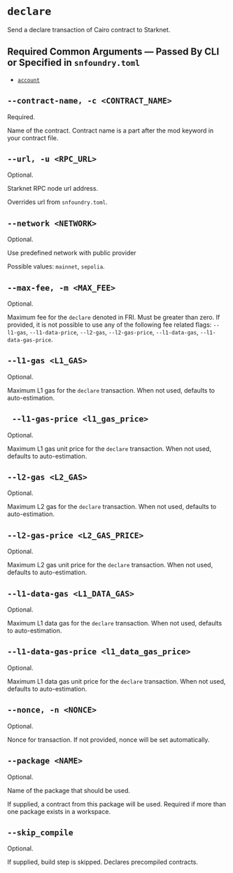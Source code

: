 # `declare`
Send a declare transaction of Cairo contract to Starknet.

## Required Common Arguments — Passed By CLI or Specified in `snfoundry.toml`

* [`account`](./common.md#--account--a-account_name)

## `--contract-name, -c <CONTRACT_NAME>`
Required.

Name of the contract. Contract name is a part after the mod keyword in your contract file.

## `--url, -u <RPC_URL>`
Optional.

Starknet RPC node url address.

Overrides url from `snfoundry.toml`.

## `--network <NETWORK>`
Optional.

Use predefined network with public provider

Possible values: `mainnet`, `sepolia`.

## `--max-fee, -m <MAX_FEE>`
Optional.

Maximum fee for the `declare` denoted in FRI. Must be greater than zero. If provided, it is not possible to use any of the following fee related flags: `--l1-gas`, `--l1-data-price`, `--l2-gas`, `--l2-gas-price`, `--l1-data-gas`, `--l1-data-gas-price`.

## `--l1-gas <L1_GAS>`
Optional.

Maximum L1 gas for the `declare` transaction. When not used, defaults to auto-estimation.

## ` --l1-gas-price <l1_gas_price>`
Optional.

Maximum L1 gas unit price for the `declare` transaction. When not used, defaults to auto-estimation.

## `--l2-gas <L2_GAS>`
Optional.

Maximum L2 gas for the `declare` transaction. When not used, defaults to auto-estimation.

## `--l2-gas-price <L2_GAS_PRICE>`
Optional.

Maximum L2 gas unit price for the `declare` transaction. When not used, defaults to auto-estimation.

## `--l1-data-gas <L1_DATA_GAS>`
Optional.

Maximum L1 data gas for the `declare` transaction. When not used, defaults to auto-estimation.

## `--l1-data-gas-price <l1_data_gas_price>`
Optional.

Maximum L1 data gas unit price for the `declare` transaction. When not used, defaults to auto-estimation.


## `--nonce, -n <NONCE>`
Optional.

Nonce for transaction. If not provided, nonce will be set automatically.

## `--package <NAME>`
Optional.

Name of the package that should be used.

If supplied, a contract from this package will be used. Required if more than one package exists in a workspace.

## `--skip_compile`
Optional.

If supplied, build step is skipped. Declares precompiled contracts.